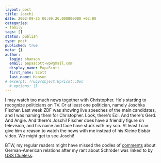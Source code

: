 ```yaml
---
layout: post
title: Joschi
date: 2002-09-25 00:09:20.000000000 +02:00
categories:
- family
tags: []
status: publish
type: post
published: true
meta: {}
author:
  login: shanson
  email: papascott-wp@gmail.com
  display_name: PapaScott
  first_name: Scott
  last_name: Hanson
# excerpt: !ruby/object:Hpricot::Doc
  # options: {}
---
```

<p>I may watch too much news together with Christopher. He's starting to recognize politicians on TV. Or at least one politician, namely Joschka Fischer. Last week ZDF was showing live speeches of the main candidates, and I was naming them for Christopher. Look, there's Edi. And there's Gerd. And Angie. And there's Joschi! Fischer does have a friendly figure on television, and his name and face have stuck with my son. At least I can give him a reason to watch the news with me instead of his Kleine Eisbär video. We might get to see Joschi!</p>
<p>BTW, my regular readers might have missed the oodles of <a href="http://www.papascott.de/cgi-bin/mt-comments.cgi?entry_id=1903">comments</a> about German-American relations after my rant about Schröder was linked to by <a href="http://www.denbeste.nu/">USS Clueless</a>.</p>
